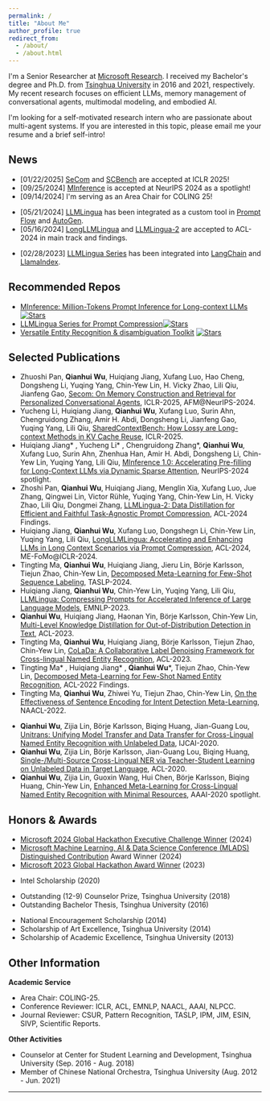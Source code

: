 ```yaml
---
permalink: /
title: "About Me"
author_profile: true
redirect_from: 
  - /about/
  - /about.html
---
```


I'm a Senior Researcher at [Microsoft Research](https://www.microsoft.com/en-us/research/about-microsoft-research/).
I received my Bachelor's degree and Ph.D. from [Tsinghua University](https://www.tsinghua.edu.cn/en/index.htm) in 2016 and 2021, respectively.
My recent research focuses on efficient LLMs, memory management of conversational agents, multimodal modeling, and embodied AI.
<!--Information Extraction and low-resource NLP.-->

I'm looking for a self-motivated research intern who are passionate about multi-agent systems. If you are interested in this topic, please email me your resume and a brief self-intro!

News
------
* [01/22/2025] [SeCom](https://openreview.net/forum?id=xKDZAW0He3&referrer=%5Bthe%20profile%20of%20Qianhui%20Wu%5D(%2Fprofile%3Fid%3D~Qianhui_Wu1)) and [SCBench](https://arxiv.org/abs/2412.10319) are accepted at ICLR 2025!
* [09/25/2024] [MInference](https://arxiv.org/abs/2406.02536) is accepted at NeurIPS 2024 as a spotlight!
* [09/14/2024] I'm serving as an Area Chair for COLING 25!
<!--* [06/03/2024] [MInference](https://arxiv.org/abs/2407.02490) and [LLM Position Bias paper](https://arxiv.org/abs/2406.02536) are accepted to ES-FoMo II @ ICML24 and LCFM @ ICML24, respectively.-->
* [05/21/2024] [LLMLingua](https://llmlingua.com/llmlingua.html) has been integrated as a custom tool in [Prompt Flow](https://microsoft.github.io/promptflow/integrations/tools/llmlingua-prompt-compression-tool.html#introduction) and [AutoGen](https://microsoft.github.io/autogen/0.2/docs/topics/handling_long_contexts/compressing_text_w_llmligua).
* [05/16/2024] [LongLLMLingua](https://llmlingua.com/longllmlingua.html) and [LLMLingua-2](https://llmlingua.com/llmlingua2.html) are accepted to ACL-2024 in main track and findings.
<!--* [03/19/2024] We release [LLMLingua-2](https://llmlingua.com/llmlingua2.html), an efficient option for task-agnostic prompt compression with good performance and generalizability across different scenarios, boasting a 3x-6x speed improvement over LLMLingua.-->
* [02/28/2023] [LLMLingua Series](https://llmlingua.com/) has been integrated into [LangChain](https://github.com/langchain-ai/langchain/blob/master/docs/docs/integrations/retrievers/llmlingua.ipynb) and [LlamaIndex](https://github.com/run-llama/llama_index/blob/main/llama-index-legacy/llama_index/legacy/postprocessor/longllmlingua.py).
<!--* [02/28/2024] [LLMLingua Series](https://llmlingua.com/) has been added as a document compressor in [LangChain](https://github.com/langchain-ai/langchain/blob/master/docs/docs/integrations/retrievers/llmlingua.ipynb).-->
<!--* [10/26/2023] [LLMLingua Series](https://llmlingua.com/) has been integrated into [LlamaIndex](https://github.com/run-llama/llama_index/blob/main/llama-index-legacy/llama_index/legacy/postprocessor/longllmlingua.py).-->
<!--* [10/10/2023] We release [LongLLMLingua](https://llmlingua.com/longllmlingua.html), aiming to accelerate and enhance LLM inference in long-context scenarios via question-aware prompt compression and content reorganization.-->
<!--* [10/09/2023] We release [LLMLingua](https://llmlingua.com/llmlingua.html), a coarse-to-fine prompt compression method based on perplexity from a small language model such as LLaMA-7B.-->

Recommended Repos
------
* [MInference: Million-Tokens Prompt Inference for Long-context LLMs](https://arxiv.org/abs/2407.02490)[![Stars](https://img.shields.io/github/stars/microsoft/MInference?color=yellow&style=social)](https://github.com/microsoft/MInference)
* [LLMLingua Series for Prompt Compression](https://github.com/microsoft/LLMLingua)[![Stars](https://img.shields.io/github/stars/microsoft/LLMLingua?color=yellow&style=social)](https://github.com/microsoft/LLMLingua)
* [Versatile Entity Recognition & disambiguation Toolkit](https://github.com/microsoft/vert-papers) [![Stars](https://img.shields.io/github/stars/microsoft/vert-papers?color=yellow&style=social)](https://github.com/microsoft/vert-papers)

Selected Publications
------
* Zhuoshi Pan, **Qianhui Wu**, Huiqiang Jiang, Xufang Luo, Hao Cheng, Dongsheng Li, Yuqing Yang, Chin-Yew Lin, H. Vicky Zhao, Lili Qiu, Jianfeng Gao, [Secom: On Memory Construction and Retrieval for Personalized Conversational Agents](https://arxiv.org/html/2403.12968v1), ICLR-2025, AFM@NeurIPS-2024.
* Yucheng Li, Huiqiang Jiang, **Qianhui Wu**, Xufang Luo, Surin Ahn, Chengruidong Zhang, Amir H. Abdi, Dongsheng Li, Jianfeng Gao, Yuqing Yang, Lili Qiu, [SharedContextBench: How Lossy are Long-context Methods in KV Cache Reuse](https://arxiv.org/abs/2412.10319), ICLR-2025.
* Huiqiang Jiang* , Yucheng Li* , Chengruidong Zhang*, **Qianhui Wu**, Xufang Luo, Surin Ahn, Zhenhua Han, Amir H. Abdi, Dongsheng Li, Chin-Yew Lin, Yuqing Yang, Lili Qiu, [MInference 1.0: Accelerating Pre-filling for Long-Context LLMs via Dynamic Sparse Attention](https://arxiv.org/abs/2407.02490), NeurIPS-2024 spotlight.
* Zhoshi Pan, **Qianhui Wu**, Huiqiang Jiang, Menglin Xia, Xufang Luo, Jue Zhang, Qingwei Lin, Victor Rühle, Yuqing Yang, Chin-Yew Lin, H. Vicky Zhao, Lili Qiu, Dongmei Zhang, [LLMLingua-2: Data Distillation for Efficient and Faithful Task-Agnostic Prompt Compression](https://arxiv.org/html/2403.12968v1), ACL-2024 Findings.
* Huiqiang Jiang, **Qianhui Wu**, Xufang Luo, Dongshegn Li, Chin-Yew Lin, Yuqing Yang, Lili Qiu, [LongLLMLingua: Accelerating and Enhancing LLMs in Long Context Scenarios via Prompt Compression](https://arxiv.org/abs/2310.06839), ACL-2024, ME-FoMo@ICLR-2024.
* Tingting Ma, **Qianhui Wu**, Huiqiang Jiang, Jieru Lin, Börje Karlsson, Tiejun Zhao, Chin-Yew Lin, [Decomposed Meta-Learning for Few-Shot Sequence Labeling](https://ieeexplore.ieee.org/document/10458261/), TASLP-2024.
* Huiqiang Jiang, **Qianhui Wu**, Chin-Yew Lin, Yuqing Yang, Lili Qiu, [LLMLingua: Compressing Prompts for Accelerated Inference of Large Language Models](https://aclanthology.org/2023.emnlp-main.825/), EMNLP-2023.
* **Qianhui Wu**, Huiqiang Jiang, Haonan Yin, Börje Karlsson, Chin-Yew Lin, [Multi-Level Knowledge Distillation for Out-of-Distribution Detection in Text](https://aclanthology.org/2023.acl-long.403/), ACL-2023.
* Tingting Ma, **Qianhui Wu**, Huiqiang Jiang, Börje Karlsson, Tiejun Zhao, Chin-Yew Lin, [CoLaDa: A Collaborative Label Denoising Framework for Cross-lingual Named Entity Recognition](https://aclanthology.org/2023.acl-long.330/), ACL-2023.
* Tingting Ma* , Huiqiang Jiang* , **Qianhui Wu***, Tiejun Zhao, Chin-Yew Lin, [Decomposed Meta-Learning for Few-Shot Named Entity Recognition](https://aclanthology.org/2022.findings-acl.124/), ACL-2022 Findings.
* Tingting Ma, **Qianhui Wu**, Zhiwei Yu, Tiejun Zhao, Chin-Yew Lin, [On the Effectiveness of Sentence Encoding for Intent Detection Meta-Learning](https://aclanthology.org/2022.naacl-main.279/), NAACL-2022.
<!--* Yu Mo* , **Qianhui Wu***, Xiu Li, Biqing Huang, [Remaining Useful Life Estimation via Transformer Encoder Enhanced by a Gated Convolutional Unit](https://link.springer.com/article/10.1007/s10845-021-01750-x), JIM-2021.-->
* **Qianhui Wu**, Zijia Lin, Börje Karlsson, Biqing Huang, Jian-Guang Lou, [Unitrans: Unifying Model Transfer and Data Transfer for Cross-Lingual Named Entity Recognition with Unlabeled Data](https://www.ijcai.org/Proceedings/2020/0543.pdf), IJCAI-2020.
* **Qianhui Wu**, Zijia Lin, Börje Karlsson, Jian-Guang Lou, Biqing Huang, [Single-/Multi-Source Cross-Lingual NER via Teacher-Student Learning on Unlabeled Data in Target Language](https://aclanthology.org/2020.acl-main.581/), ACL-2020.
* **Qianhui Wu**, Zijia Lin, Guoxin Wang, Hui Chen, Börje Karlsson, Biqing Huang, Chin-Yew Lin, [Enhanced Meta-Learning for Cross-Lingual Named Entity Recognition with Minimal Resources](https://aaai.org/papers/09274-enhanced-meta-learning-for-cross-lingual-named-entity-recognition-with-minimal-resources/), AAAI-2020 spotlight.
<!--* **Qianhui Wu*** , Guoxin Wang*, Yuyin Zhu, Haoyan Liu, Börje Karlsson, [DeepMRT at the NTCIR-14 FinNum task: a hybrid neural model for numeral type classification in financial tweets](https://research.nii.ac.jp/ntcir/workshop/OnlineProceedings14/pdf/ntcir/07-NTCIR14-FINNUM-WuQ.pdf), NTCIR-2019.-->
<!--* **Qianhui Wu**, Keqin Ding, Biqing Huang, [Approach for Fault Prognosis Using Recurrent Neural Network](https://link.springer.com/article/10.1007/s10845-018-1428-5), JIM-2018.-->

Honors & Awards
------
* [Microsoft 2024 Global Hackathon Executive Challenge Winner](https://www.credly.com/earner/earned/badge/c5462195-58cb-4ea3-bfa6-421f28d14c70) (2024)
* [Microsoft Machine Learning, AI & Data Science Conference (MLADS) Distinguished Contribution](https://www.credly.com/badges/de094913-37b0-441d-ac1d-955d3c01ef1d) Award Winner (2024)
* [Microsoft 2023 Global Hackathon Award Winner](https://www.credly.com/badges/2f60ed04-4548-4d7c-a80f-c765ad6cee0f) (2023)
<!--* Outstanding Intern of "Stars of Tomorrow" Program, Microsoft Research Asia (2020)-->
* Intel Scholarship (2020)
<!--* Second Place Winner of NTCIR-2019 FinNum Task (2019)-->
<!--* Second-Class Scholarship, Tsinghua University (2018)-->
* Outstanding (12-9) Counselor Prize, Tsinghua University (2018)
* Outstanding Bachelor Thesis, Tsinghua University (2016)
<!--* Second Prize of Challenge Cup, Tsinghua University (2015)-->
* National Encouragement Scholarship (2014)
* Scholarship of Art Excellence, Tsinghua University (2014)
* Scholarship of Academic Excellence, Tsinghua University (2013)

Other Information
------
**Academic Service**
* Area Chair: COLING-25.
* Conference Reviewer: ICLR, ACL, EMNLP, NAACL, AAAI, NLPCC.
* Journal Reviewer: CSUR, Pattern Recognition, TASLP, IPM, JIM, ESIN, SIVP, Scientific Reports.

**Other Activities**
* Counselor at Center for Student Learning and Development, Tsinghua University (Sep. 2016 - Aug. 2018)
* Member of Chinese National Orchestra, Tsinghua University (Aug. 2012 - Jun. 2021)

------
<div style="width: 400px; margin: auto;">
  <script type='text/javascript' id='clustrmaps' src='//cdn.clustrmaps.com/map_v2.js?cl=080808&w=a&t=tt&d=sHUFovnSB1DX6vMbdeo1Jz4d6fXjO90cNXCmDhzb3e4&co=ffffff&cmo=3acc3a&cmn=ff5353&ct=808080'></script>
</div>
